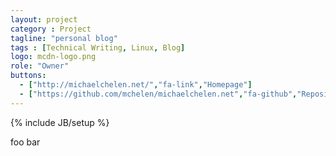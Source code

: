 ```yaml
---
layout: project
category : Project
tagline: "personal blog"
tags : [Technical Writing, Linux, Blog]
logo: mcdn-logo.png
role: "Owner"
buttons:
  - ["http://michaelchelen.net/","fa-link","Homepage"]
  - ["https://github.com/mchelen/michaelchelen.net","fa-github","Repository"]
---
```

{% include JB/setup %}

foo bar
